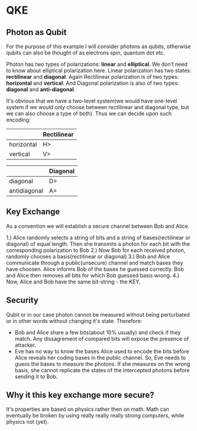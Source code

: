 # QKE

## Photon as Qubit

For the purpose of this example I will consider photons as qubits, otherwise qubits can also be thought of as electrons spin, quantum dot etc.

Photon has two types of polarizations: **linear** and **elliptical**.
We don’t need to know about elliptical polarization here. Linear polarization has two states: **rectilinear** and **diagonal**.
Again Rectilinear polarization is of two types: **horizontal** and **vertical**. 
And Diagonal polarization is also of two types: **diagonal** and **anti-diagonal**.

It's obvious that we have a two-level system(we would have one-level system if we would only choose between rectilinear and diagonal type, but we can also choose a type of both).
Thus we can decide upon such encoding:

| 	      	 | Rectilinear |
| -------------- | ----------- |
| horizontal |H> | |0>         |
| vertical |V>   | |1>         |


| 	      	   | Diagonal    |
| ---------------- | ----------- |
| diagonal |D>     | |0>         |
| antidiagonal |A> | |1>         |

## Key Exchange

As a convention we will establish a secure channel between Bob and Alice.

1.) Alice randomly selects a string of bits and a string of bases(rectilinear or diagonal) of equal length. Then she transmits a photon for each bit with the corresponding polarization to Bob
2.) Now Bob for each received photon, randomly chooses a basis(rectilinear or diagonal)
3.) Bob and Alice communicate through a public(unsecure) channel and match bases they have choosen. Alice informs Bob of the bases he guessed correctly. Bob and Alice then removes all bits for which Bob guessed basis wrong. 
4.) Now, Alice and Bob have the same bit-string - the KEY.

## Security

Qubit or in our case photon cannot be measured without being perturbated or in other words without changing it's state.
Therefore:
- Bob and Alice share a few bits(about 10% usually) and check if they match. Any dissagrement of compared bits will expose the presence of attacker.
- Eve has no way to know the bases Alice used to encode the bits before Alice reveals her coding bases in the public channel. So, Eve needs to guess the bases to measure the photons. If she measures on the wrong basis, she cannot replicate the states of the intercepted photons before sending it to Bob. 


## Why it this key exchange more secure?

It's properties are based on physics rather then on math. Math can eventually be broken by using really really really strong computers, while physics not (yet).
